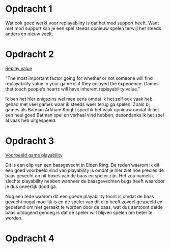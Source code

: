 # Opdracht 1

Wat ook goed werkt voor replayability is dat het mod support heeft.
Want met mod support kan je een spel steeds opnieuw spelen terwijl het steeds anders en nieuw voelt.

# Opdracht 2
[Replay value](https://medium.com/teeny-tiny-game-dev-essays/making-games-with-replayability-in-mind-c23a29cc6d9c) 

"The most important factor going for whether or not someone will find replayability value in your game is if they enjoyed the experience. Games that touch people’s hearts will have inherent replayability value."

Ik ben het hier enigszins wel mee eens omdat ik het zelf ook vaak heb gehad met veel games waar ik steeds weer terug ga spelen. 
Zoals bij games als Batman Arkham Knight speel ik het vaak opnieuw omdat ik het een heel goed Batman spel en verhaal vind hebben, desondanks ik het spel al vaak heb uitgespeeld.

# Opdracht 3
[Voorbeeld game playability](https://youtube.com/clip/UgkxaTl8AJ2UhTBkMU_He_P34e13-foNnH1V?si=ynm3O-VBp25_uLnh)

Dit is een clip van een baasgevecht in Elden Ring.
De reden waarom ik dit een goed voorbeeld vind van playability is omdat je hier ziet hoe precies de baas gevecht en hit boxes van de baas en speler zijn.
Het zou namelijk slechte playability hebben wanneer de baasgevechten bugs heeft waardoor je dus oneerlijk dood ga.

Nog een rede waarom dit een goede playability toont is omdat de baas gevecht nogal moeilijk is en de speler van dit clip heeft zoveel gespeeld en geoefend om niet geraakt te worden door de baas, wat dus aantoont datde baas uitdagend genoeg is dat de speler wilt blijven spelen om beter te worden.

# Opdracht 4
